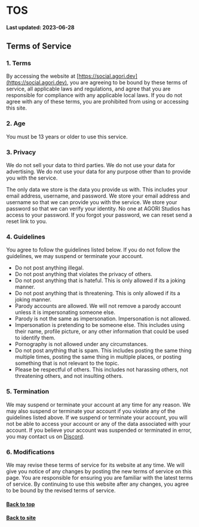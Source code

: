 # TOS

#### Last updated: 2023-06-28

## Terms of Service

### 1. Terms

By accessing the website at [https://social.agori.dev](https://social.agori.dev), you are agreeing to be bound by these terms of service, all applicable laws and regulations, and agree that you are responsible for compliance with any applicable local laws. If you do not agree with any of these terms, you are prohibited from using or accessing this site.

### 2. Age

You must be 13 years or older to use this service.

### 3. Privacy

We do not sell your data to third parties. We do not use your data for advertising. We do not use your data for any purpose other than to provide you with the service.

The only data we store is the data you provide us with. This includes your email address, username, and password. We store your email address and username so that we can provide you with the service. We store your password so that we can verify your identity. No one at AGORI Studios has access to your password. If you forgot your password, we can reset send a reset link to you.

### 4. Guidelines

You agree to follow the guidelines listed below. If you do not follow the guidelines, we may suspend or terminate your account.

-   Do not post anything illegal.
-   Do not post anything that violates the privacy of others.
-   Do not post anything that is hateful. This is only allowed if its a joking manner.
-   Do not post anything that is threatening. This is only allowed if its a joking manner.
-   Parody accounts are allowed. We will not remove a parody account unless it is impersonating someone else.
-   Parody is not the same as impersonation. Impersonation is not allowed.
-   Impersonation is pretending to be someone else. This includes using their name, profile picture, or any other information that could be used to identify them.
-   Pornography is not allowed under any circumstances.
-   Do not post anything that is spam. This includes posting the same thing multiple times, posting the same thing in multiple places, or posting something that is not relevant to the topic.
-   Please be respectful of others. This includes not harassing others, not threatening others, and not insulting others.

### 5. Termination

We may suspend or terminate your account at any time for any reason. We may also suspend or terminate your account if you violate any of the guidelines listed above. If we suspend or terminate your account, you will not be able to access your account or any of the data associated with your account. If you believe your account was suspended or terminated in error, you may contact us on [Discord](https://discord.gg/y5zz2Dm7A2).

### 6. Modifications

We may revise these terms of service for its website at any time. We will give you notice of any changes by posting the new terms of service on this page. You are responsible for ensuring you are familiar with the latest terms of service. By continuing to use this website after any changes, you agree to be bound by the revised terms of service.

#### [Back to top](#tos)

#### [Back to site](https://social.agori.dev)